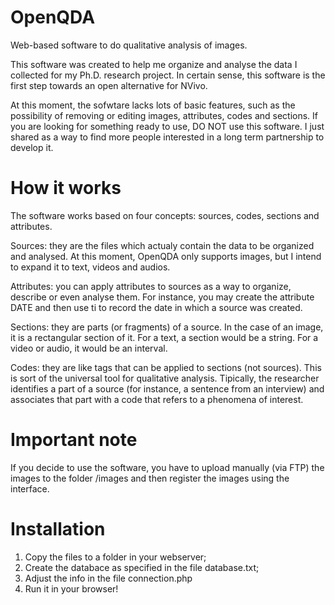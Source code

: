 # OpenQDA

Web-based software to do qualitative analysis of images.

This software was created to help me organize and analyse the data I collected for my Ph.D. research project. In certain sense, this software is the first step towards an open alternative for NVivo.

At this moment, the sofwtare lacks lots of basic features, such as the possibility of removing or editing images, attributes, codes and sections. If you are looking for something ready to use, DO NOT use this software. I just shared as a way to find more people interested in a long term partnership to develop it.

# How it works

The software works based on four concepts: sources, codes, sections and attributes.

Sources: they are the files which actualy contain the data to be organized and analysed. At this moment, OpenQDA only supports images, but I intend to expand it to text, videos and audios.

Attributes: you can apply attributes to sources as a way to organize, describe or even analyse them. For instance, you may create the attribute DATE and then use ti to record the date in which a source was created.

Sections: they are parts (or fragments) of a source. In the case of an image, it is a rectangular section of it. For a text, a section would be a string. For a video or audio, it would be an interval.

Codes: they are like tags that can be applied to sections (not sources). This is sort of the universal tool for qualitative analysis. Tipically, the researcher identifies a part of a source (for instance, a sentence from an interview) and associates that part with a code that refers to a phenomena of interest.

# Important note

If you decide to use the software, you have to upload manually (via FTP) the images to the folder /images and then register the images using the interface.

# Installation

1) Copy the files to a folder in your webserver;
2) Create the databace as specified in the file database.txt;
3) Adjust the info in the file connection.php
4) Run it in your browser!
